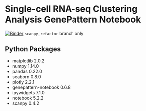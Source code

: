 # Single-cell RNA-seq Clustering Analysis GenePattern Notebook

[![Binder](https://mybinder.org/badge.svg)](https://mybinder.org/v2/gh/ckmah/seurat_python_notebook/scanpy_refactor?urlpath=notebooks%2Fnotebooks%2FSingle%20Cell%20RNA-seq%20Clustering%20Analysis.ipynb) `scanpy_refactor` branch only

## Python Packages

- matplotlib 2.0.2
- numpy 1.14.0
- pandas 0.22.0
- seaborn 0.8.0
- plotly 2.2.1
- genepattern-notebook 0.6.8
- ipywidgets 7.1.0
- notebook 5.2.2
- scanpy 0.4.2
